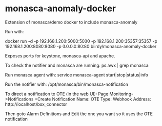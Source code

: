 # monasca-anomaly-docker
Extension of monasca/demo docker to include monasca-anomaly

Run with:

docker run -d -p 192.168.1.200:5000:5000 -p 192.168.1.200:35357:35357 -p 192.168.1.200:8080:8080 -p 0.0.0.0:80:80 biirdy/monasca-anomaly-docker

Exposes ports for keystone, monasca-api and apache.

To check the notifier and monasca are running:
ps awx | grep monasca

Run monasca agent with:
service monasca-agent start|stop|status|info

Run the notifier with:
/opt/monasca/bin/monasca-notification

To direct a notification to OTE (in the web UI):
Page Monitoring->Notifications +Create Notification
Name: OTE
Type: Webhook
Address: http://localhost/box_connector

Then goto Alarm Definitions and Edit the one you want so it uses the OTE notification


